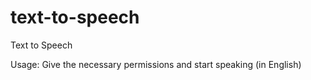 # text-to-speech

Text to Speech

Usage: Give the necessary permissions and start speaking (in English)

